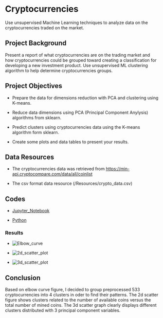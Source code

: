 # Cryptocurrencies

Use unsupervised Machine Learning techniques to analyze data on the cryptocurrencies traded on the market.

## Project Background

Present a report of what cryptocurrencies are on the trading market and how cryptocurrencies could be grouped toward creating a classification for developing a new investment product. Use unsupervised ML clustering algorithm to help determine cryptocurrencies groups.

## Project Objectives

- Prepare the data for dimensions reduction with PCA and clustering using K-means.

- Reduce data dimensions using PCA (Principal Component Anylysis) algorithms from sklearn.

- Predict clusters using cryptocurrencies data using the K-means algorithm form sklearn.

- Create some plots and data tables to present your results.

## Data Resources

- The cryptocurrencies data was retrieved from <https://min-api.cryptocompare.com/data/all/coinlist>

- The csv format data resource (/Resources/crypto_data.csv)

## Codes

- [Jupyter_Notebook](/crypto_PCA_kmeans.ipynb) 

- [Python](/crypto_PCA_kmeans.py)

### Results

- ![Elbow_curve](/Elbow_curve.PNG)

- ![2d_scatter_plot](/2d_scatter_plot.PNG)

- ![3d_scatter_plot](/3d_scatter_plot.PNG)

## Conclusion

Based on elbow curve figure, I decided to group preprocessed 533 cryptocurrencies into 4 clusters in oder to find their patterns. The 2d scatter figure shows clusters related to the number of available coins versus the total number of mined coins. The 3d scatter graph clearly displays different clusters distributed with 3 principal component variables.